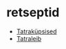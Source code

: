 retseptid
=========

- [Tatraküpsised](https://github.com/mitselek/retseptid/blob/master/Tatraküpsised.md)
- [Tatraleib](https://github.com/mitselek/retseptid/blob/master/Tatraleib.md)
